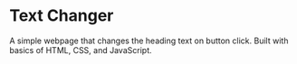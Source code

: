 # Text Changer

A simple webpage that changes the heading text on button click. Built with basics of HTML, CSS, and JavaScript.
